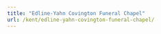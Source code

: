```yaml
---
title: "Edline-Yahn Covington Funeral Chapel"
url: /kent/edline-yahn-covington-funeral-chapel/
---
```

